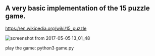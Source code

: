 
## A very basic implementation of the 15 puzzle game.

https://en.wikipedia.org/wiki/15_puzzle

![screenshot from 2017-05-05 13_01_48](https://cloud.githubusercontent.com/assets/8431171/25742020/2d280b62-3196-11e7-94f3-a28c0d9aad23.png)

play the game: python3 game.py
